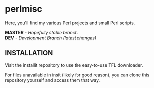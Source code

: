 # perlmisc
Here, you'll find my various Perl projects and small Perl scripts.

**MASTER** - _Hopefully stable branch._\
**DEV** - _Development Branch (latest changes)_

## INSTALLATION

Visit the installit repository to use the easy-to-use TFL downloader.

For files unavailable in insit (likely for good reason), you can clone this repository yourself and access them that way.
